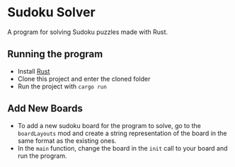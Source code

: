 # Sudoku Solver
A program for solving Sudoku puzzles made with Rust.

## Running the program
- Install [Rust](https://www.rust-lang.org/)
- Clone this project and enter the cloned folder
- Run the project with `cargo run`

## Add New Boards
- To add a new sudoku board for the program to solve, go to the `boardLayouts` mod and create a string representation of the board in the same format as the existing ones.
- In the `main` function, change the board in the `init` call to your board and run the program.
